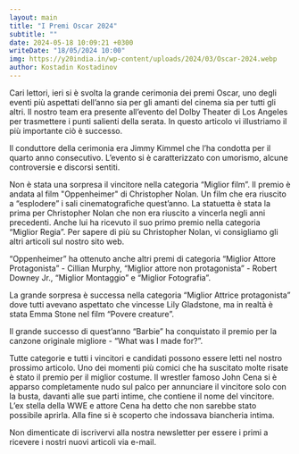 ```yaml
---
layout: main
title: "I Premi Oscar 2024"
subtitle: ""
date: 2024-05-18 10:09:21 +0300
writeDate: "18/05/2024 10:00"
img: https://y20india.in/wp-content/uploads/2024/03/Oscar-2024.webp
author: Kostadin Kostadinov
---
```


Cari lettori, ieri si è svolta la grande cerimonia dei premi Oscar, uno degli eventi più aspettati dell’anno sia per gli amanti del cinema sia per tutti gli altri. Il nostro team era presente all’evento del Dolby Theater di Los Angeles per trasmettere i punti salienti della serata. In questo articolo vi illustriamo il più importante ciò è successo.

Il conduttore della cerimonia era Jimmy Kimmel che l’ha condotta per il quarto anno consecutivo. L’evento si è caratterizzato con umorismo, alcune controversie e discorsi sentiti.

Non è stata una sorpresa il vincitore nella categoria “Miglior film”. Il premio è andata al film "Oppenheimer" di Christopher Nolan. Un film che era riuscito a “esplodere” i sali cinematografiche quest’anno. La statuetta è stata la prima per Christopher Nolan che non era riuscito a vincerla negli anni precedenti. Anche lui ha ricevuto il suo primo premio nella categoria “Miglior Regia”.
Per sapere di più su Christopher Nolan, vi consigliamo gli altri articoli sul nostro sito web.

“Oppenheimer” ha ottenuto anche altri premi di categoria “Miglior Attore Protagonista” - Cillian Murphy, “Miglior attore non protagonista” - Robert Downey Jr., “Miglior Montaggio” e “Miglior Fotografia”.

La grande sorpresa è successa nella categoria “Miglior Attrice protagonista” dove tutti avevano aspettato che vincesse Lily Gladstone, ma in realtà è stata Emma Stone nel film “Povere creature”.

Il grande successo di quest’anno “Barbie” ha conquistato il premio per la canzone originale migliore - “What was I made for?”.

Tutte categorie e tutti i vincitori e candidati possono essere letti nel nostro prossimo articolo.
Uno dei momenti più comici che ha suscitato molte risate è stato il premio per il miglior costume. Il wrestler famoso John Cena si è apparso completamente nudo sul palco per annunciare il vincitore solo con la busta, davanti alle sue parti intime, che contiene il nome del vincitore.
L’ex stella della WWE e attore Cena ha detto che non sarebbe stato possibile aprirla. Alla fine si è scoperto che indossava biancheria intima.

Non dimenticate di iscrivervi alla nostra newsletter per essere i primi a ricevere i nostri nuovi articoli via e-mail.
